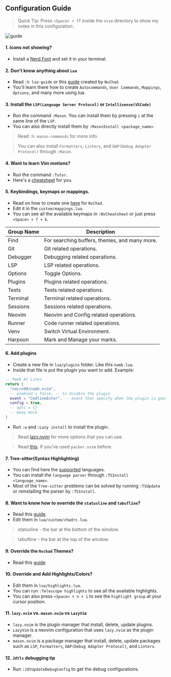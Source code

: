 ## Configuration Guide

> Quick Tip: Press `<Space> + fT` inside the `nvim` directory to show my notes in this configuration .

![guide](https://github.com/Alexis12119/nvim-config/assets/74944536/0fe305e0-a52d-49d5-9f20-6a855cb610a3)

#### 1. Icons not showing?

- Install a [Nerd Font](https://www.nerdfonts.com/font-downloads) and set it in your terminal.

#### 2. Don't know anything about `Lua`

- Read `:h lua-guide` or this [guide](https://nvchad.com/docs/quickstart/learn-lua) created by `NvChad`.
- You'll learn there how to create `Autocommands`, `User Commands`, `Mappings`, `Options`, and many more using lua.

#### 3. Install the `LSP(Language Server Protocol)` or `Intellisense(VSCode)`

- Run the command `:Mason`. You can install them by pressing `i` at the same line of the `LSP`.
- You can also directly install them by `:MasonInstall <package_name>`.

> Read `:h mason-commands` for more info.

> You can also install `Formatters`, `Linters`, and `DAP(Debug Adapter Protocol)` through `:Mason`.

#### 4. Want to learn Vim motions?

- Run the command `:Tutor`.
- Here's a [cheatsheet](https://vim.rtorr.com/) for you.

#### 5. Keybindings, keymaps or mappings.

- Read on how to create one [here](https://nvchad.com/docs/config/mappings) for `NvChad`.
- Edit it in the `custom/mappings.lua`.
- You can see all the available keymaps in `:NvCheatsheet` or just press `<Space> + f + k`.

| Group Name | Description                                   |
| ---------- | --------------------------------------------- |
| Find       | For searching buffers, themes, and many more. |
| Git        | Git related operations.                       |
| Debugger   | Debugging related operations.                 |
| LSP        | LSP related operations.                       |
| Options    | Toggle Options.                               |
| Plugins    | Plugins related operations.                   |
| Tests      | Tests related operations.                     |
| Terminal   | Terminal related operations.                  |
| Sessions   | Sessions related operations.                  |
| Neovim     | Neovim and Config related operations.         |
| Runner     | Code runner related operations.               |
| Venv       | Switch Virtual Environment.                   |
| Harpoon    | Mark and Manage your marks.                   |

#### 6. Add plugins

- Create a new file in `lua/plugins` folder. Like this `numb.lua`.
- Inside that file is put the plugin you want to add.
  Example:

```lua
-- Peek At Lines
return {
  "nacro90/numb.nvim",
  -- enabled = false, -- to disable the plugin
  event = "CmdlineEnter", -- event that specify when the plugin is gonna be loaded
  config = true,
  -- opts = {}
  -- many more
}
```

- Run `:w` and `:Lazy install` to install the plugin.

> Read [lazy.nvim](https://github.com/folke/lazy.nvim?tab=readme-ov-file#-plugin-spec) for more options that you can use.

> Read [this](https://github.com/folke/lazy.nvim?tab=readme-ov-file#-migration-guide). If you've used `packer.nvim` before.

#### 7. Tree-sitter(Syntax Highlighting)

- You can find here the [supported](https://github.com/nvim-treesitter/nvim-treesitter?tab=readme-ov-file#supported-languages) languages.
- You can install the `language parser` through `:TSInstall <language_name>`.
- Most of the `Tree-sitter` problems can be solved by running `:TSUpdate` or reinstalling the parser by `:TSInstall`.

#### 8. Want to know how to override the `statusline` and `tabufline`?

- Read this [guide](https://nvchad.com/docs/config/nvchad_ui).
- Edit them in `lua/custom/chadrc.lua`.

> statusline - the bar at the bottom of the window.

> tabufline - the bar at the top of the window.

#### 9. Override the `Nvchad` Themes?

- Read this [guide](https://nvchad.com/docs/config/theming)

#### 10. Override and Add Highlights/Colors?

- Edit them in `lua/highlights.lua`.
- You can run `:Telescope highlights` to see all the available highlights.
- You can also press `<Space> + n + i` to see the `highlight group` at your cursor position.

#### 11. `lazy.nvim` vs. `mason.nvim` vs `LazyVim`

- `lazy.nvim` is the plugin manager that install, delete, update plugins.
- `LazyVim` is a neovim configuration that uses `lazy.nvim` as the plugin manager.
- `mason.nvim` is a package manager that install, delete, update packages such as `LSP`, `Formatters`, `DAP(Debug Adapter Protocol)`, and `Linters`.

#### 12. `Jdtls` debugging tip

- Run `:JdtUpdateDebugConfig` to get the debug configurations.
